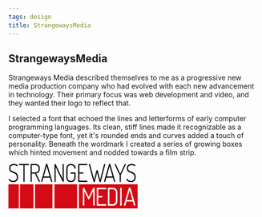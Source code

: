 ```yaml
---
tags: design
title: StrangewaysMedia
---
```


<article>
<h1>StrangewaysMedia</h1>
<section>
<p>Strangeways Media described themselves to me as a progressive new media production company who had evolved with each new advancement in technology. Their primary focus was web development and video, and they wanted their logo to reflect that.</p>
<p>I selected a font that echoed the lines and letterforms of early computer programming languages. Its clean, stiff lines made it recognizable as a computer-type font, yet it's rounded ends and curves added a touch of personality. Beneath the wordmark I created a series of growing boxes which hinted movement and nodded towards a film strip.</p>
</section>
<aside><a href="images/strangewaysMedia.png" class="fancybox" title="53 Squares"><img src="images/strangewaysMedia-thumb.png" width="258" height="90"></a></aside>
</article>
<div class="clear"></div>
